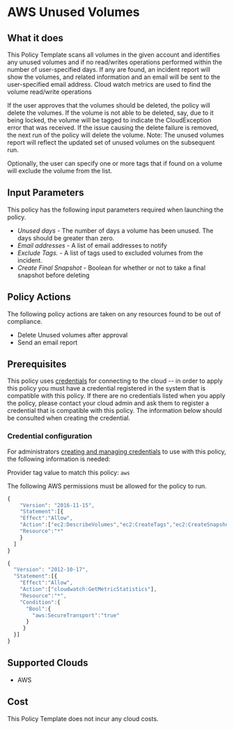 # AWS Unused Volumes

## What it does

This Policy Template scans all volumes in the given account and identifies any unused volumes and if no read/writes operations performed within the number of user-specified days. If any are found, an incident report will show the volumes, and related information and an email will be sent to the user-specified email address. Cloud watch metrics are used to find the volume read/write operations

If the user approves that the volumes should be deleted, the policy will delete the volumes.
If the volume is not able to be deleted, say, due to it being locked, the volume will be tagged to indicate the CloudException error that was received.
If the issue causing the delete failure is removed, the next run of the policy will delete the volume.
Note: The unused volumes report will reflect the updated set of unused volumes on the subsequent run.

Optionally, the user can specify one or more tags that if found on a volume will exclude the volume from the list.

## Input Parameters

This policy has the following input parameters required when launching the policy.

- *Unused days* - The number of days a volume has been unused. The days should be greater than zero.
- *Email addresses* - A list of email addresses to notify
- *Exclude Tags.* - A list of tags used to excluded volumes from the incident.
- *Create Final Snapshot* - Boolean for whether or not to take a final snapshot before deleting

## Policy Actions

The following policy actions are taken on any resources found to be out of compliance.

- Delete Unused volumes after approval
- Send an email report

## Prerequisites

This policy uses [credentials](https://docs.rightscale.com/policies/users/guides/credential_management.html) for connecting to the cloud -- in order to apply this policy you must have a credential registered in the system that is compatible with this policy. If there are no credentials listed when you apply the policy, please contact your cloud admin and ask them to register a credential that is compatible with this policy. The information below should be consulted when creating the credential.

### Credential configuration

For administrators [creating and managing credentials](https://docs.rightscale.com/policies/users/guides/credential_management.html) to use with this policy, the following information is needed:

Provider tag value to match this policy: `aws`

The following AWS permissions must be allowed for the policy to run.

```javascript
{
    "Version": "2016-11-15",
    "Statement":[{
    "Effect":"Allow",
    "Action":["ec2:DescribeVolumes","ec2:CreateTags","ec2:CreateSnapshot","ec2:DescribeSnapshots","ec2:DeleteVolume"],
    "Resource":"*"
    }
  ]
}

{
  "Version": "2012-10-17",
  "Statement":[{
    "Effect":"Allow",
    "Action":["cloudwatch:GetMetricStatistics"],
    "Resource":"*",
    "Condition":{
      "Bool":{
        "aws:SecureTransport":"true"
      }
     }
  }]
}

```

## Supported Clouds

- AWS

## Cost

This Policy Template does not incur any cloud costs.
